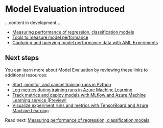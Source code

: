 # Model Evaluation introduced

...content in development...

- [Measuring performance of regression, classification models](./measure-performance-regression-classification.md)
- [Tools to measure model performance](./measure-model-performance.md)
- [Capturing and querying model performance data with AML Experiments](./capture-query-model-performance-with-aml-experiments.md)

## Next steps

You can learn more about Model Evaluation by reviewing these links to additional resources:

- [Start, monitor, and cancel training runs in Python](https://docs.microsoft.com/en-us/azure/machine-learning/service/how-to-manage-runs)
- [Log metrics during training runs in Azure Machine Learning](https://docs.microsoft.com/en-us/azure/machine-learning/service/how-to-track-experiments)
- [Track metrics and deploy models with MLflow and Azure Machine Learning service (Preview)](https://docs.microsoft.com/en-us/azure/machine-learning/service/how-to-use-mlflow)
- [Visualize experiment runs and metrics with TensorBoard and Azure Machine Learning](https://docs.microsoft.com/en-us/azure/machine-learning/service/how-to-monitor-tensorboard)

Read next: [Measuring performance of regression, classification models](./measure-performance-regression-classification.md)